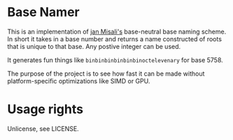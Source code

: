 # Base Namer

This is an implementation of [jan Misali's](https://www.youtube.com/watch?v=7OEF3JD-jYo) base-neutral base naming scheme. In short it takes in a base number and returns a name constructed of roots that is unique to that base. Any postive integer can be used.

It generates fun things like `binbinbinbinbinbinoctelevenary` for base 5758.

The purpose of the project is to see how fast it can be made without platform-specific optimizations like SIMD or GPU.


# Usage rights

Unlicense, see LICENSE.
